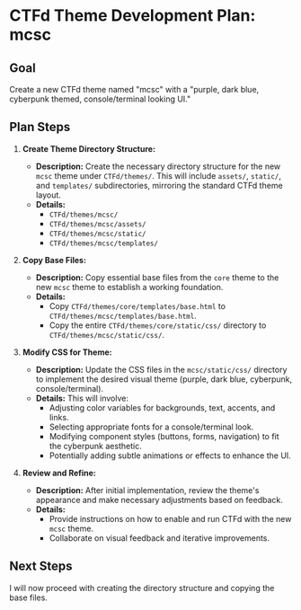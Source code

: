 # CTFd Theme Development Plan: mcsc

## Goal
Create a new CTFd theme named "mcsc" with a "purple, dark blue, cyberpunk themed, console/terminal looking UI."

## Plan Steps

1.  **Create Theme Directory Structure:**
    *   **Description:** Create the necessary directory structure for the new `mcsc` theme under `CTFd/themes/`. This will include `assets/`, `static/`, and `templates/` subdirectories, mirroring the standard CTFd theme layout.
    *   **Details:**
        *   `CTFd/themes/mcsc/`
        *   `CTFd/themes/mcsc/assets/`
        *   `CTFd/themes/mcsc/static/`
        *   `CTFd/themes/mcsc/templates/`

2.  **Copy Base Files:**
    *   **Description:** Copy essential base files from the `core` theme to the new `mcsc` theme to establish a working foundation.
    *   **Details:**
        *   Copy `CTFd/themes/core/templates/base.html` to `CTFd/themes/mcsc/templates/base.html`.
        *   Copy the entire `CTFd/themes/core/static/css/` directory to `CTFd/themes/mcsc/static/css/`.

3.  **Modify CSS for Theme:**
    *   **Description:** Update the CSS files in the `mcsc/static/css/` directory to implement the desired visual theme (purple, dark blue, cyberpunk, console/terminal).
    *   **Details:** This will involve:
        *   Adjusting color variables for backgrounds, text, accents, and links.
        *   Selecting appropriate fonts for a console/terminal look.
        *   Modifying component styles (buttons, forms, navigation) to fit the cyberpunk aesthetic.
        *   Potentially adding subtle animations or effects to enhance the UI.

4.  **Review and Refine:**
    *   **Description:** After initial implementation, review the theme's appearance and make necessary adjustments based on feedback.
    *   **Details:**
        *   Provide instructions on how to enable and run CTFd with the new `mcsc` theme.
        *   Collaborate on visual feedback and iterative improvements.

## Next Steps

I will now proceed with creating the directory structure and copying the base files.

